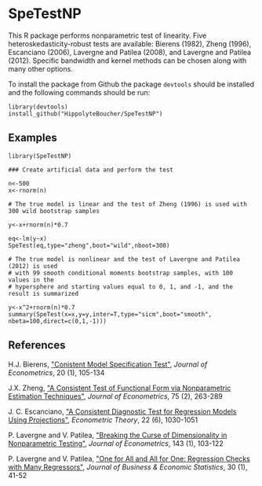 # SpeTestNP

This R package performs nonparametric test of linearity. Five heteroskedasticity-robust tests are available: Bierens (1982), Zheng (1996), Escanciano (2006), Lavergne and Patilea (2008), and Lavergne and Patilea (2012). Specific bandwidth and kernel methods can be chosen along with many other options.

To install the package from Github the package `devtools` should be installed and the following commands should be run:

    library(devtools) 
    install_github("HippolyteBoucher/SpeTestNP")
  


## Examples 

    library(SpeTestNP)
    
    ### Create artificial data and perform the test
    
    n<-500
    x<-rnorm(n)
    
    # The true model is linear and the test of Zheng (1996) is used with 300 wild bootstrap samples
    
    y<-x+rnorm(n)*0.7
    
    eq<-lm(y~x)
    SpeTest(eq,type="zheng",boot="wild",nboot=300)
    
    # The true model is nonlinear and the test of Lavergne and Patilea (2012) is used
    # with 99 smooth conditional moments bootstrap samples, with 100 values in the
    # hypersphere and starting values equal to 0, 1, and -1, and the result is summarized
    
    y<-x^2+rnorm(n)*0.7
    summary(SpeTest(x=x,y=y,inter=T,type="sicm",boot="smooth",
    nbeta=100,direct=c(0,1,-1)))
    



## References 

H.J. Bierens, ["Conistent Model Specification Test"][1], *Journal of Econometrics*, 20 (1), 105-134

J.X. Zheng, ["A Consistent Test of Functional Form via Nonparametric Estimation Techniques"][2], *Journal of Econometrics*, 75 (2), 263-289

J. C. Escanciano, ["A Consistent Diagnostic Test for Regression Models Using Projections"][3], *Econometric Theory*, 22 (6), 1030-1051

P. Lavergne and V. Patilea, ["Breaking the Curse of Dimensionality in Nonparametric Testing"][4], *Journal of Econometrics*, 143 (1), 103-122

P. Lavergne and V. Patilea, ["One for All and All for One: Regression Checks with Many Regressors"][5], *Journal of Business & Economic Statistics*, 30 (1), 41-52

[1]: https://www.sciencedirect.com/science/article/pii/0304407682901051
[2]: https://econpapers.repec.org/article/eeeeconom/v_3a75_3ay_3a1996_3ai_3a2_3ap_3a263-289.htm
[3]: https://www.jstor.org/stable/4093212
[4]: https://www.sciencedirect.com/science/article/pii/S0304407607001601
[5]: https://www.tandfonline.com/doi/full/10.1198/jbes.2011.07152


